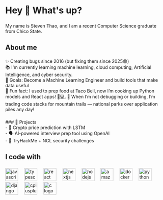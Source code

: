 <h1 align="left">Hey 👋 What's up?</h1>

###

<p align="left">My name is Steven Thao, and I am a recent Computer Science graduate from Chico State.</p>

###

<h2 align="left">About me</h2>

###

<p align="left">✨ Creating bugs since 2016 (but fixing them since 2025😄)<br>📚 I'm currently learning machine learning, cloud computing, Artificial Intelligence, and cyber security.<br>🎯 Goals: Become a Machine Learning Engineer and build tools that make data useful  <br>🎲 Fun fact: I used to prep food at Taco Bell, now I’m cooking up Python models and React apps! 🌮💻. 🥾 When I’m not debugging or building, I’m trading code stacks for mountain trails — national parks over application piles any day!</p>

###

<p align="left">
### 🔧 Projects<br>- 🧠 Crypto price prediction with LSTM<br>- 🗣️ AI-powered interview prep tool using OpenAI<br>- 🔐 TryHackMe + NCL security challenges</p>

###

<h2 align="left">I code with</h2>

###

<div align="left">
  <img src="https://cdn.jsdelivr.net/gh/devicons/devicon/icons/javascript/javascript-original.svg" height="40" alt="javascript logo"  />
  <img width="12" />
  <img src="https://cdn.jsdelivr.net/gh/devicons/devicon/icons/typescript/typescript-original.svg" height="40" alt="typescript logo"  />
  <img width="12" />
  <img src="https://cdn.jsdelivr.net/gh/devicons/devicon/icons/react/react-original.svg" height="40" alt="react logo"  />
  <img width="12" />
  <img src="https://cdn.jsdelivr.net/gh/devicons/devicon/icons/nextjs/nextjs-original.svg" height="40" alt="nextjs logo"  />
  <img width="12" />
  <img src="https://cdn.jsdelivr.net/gh/devicons/devicon/icons/nodejs/nodejs-original.svg" height="40" alt="nodejs logo"  />
  <img width="12" />
  <img src="https://cdn.jsdelivr.net/gh/devicons/devicon/icons/amazonwebservices/amazonwebservices-line-wordmark.svg" height="40" alt="amazonwebservices logo"  />
  <img width="12" />
  <img src="https://cdn.jsdelivr.net/gh/devicons/devicon/icons/docker/docker-original.svg" height="40" alt="docker logo"  />
  <img width="12" />
  <img src="https://cdn.jsdelivr.net/gh/devicons/devicon/icons/python/python-original.svg" height="40" alt="python logo"  />
  <img width="12" />
  <img src="https://cdn.jsdelivr.net/gh/devicons/devicon/icons/django/django-plain.svg" height="40" alt="django logo"  />
  <img width="12" />
  <img src="https://cdn.jsdelivr.net/gh/devicons/devicon/icons/cplusplus/cplusplus-original.svg" height="40" alt="cplusplus logo"  />
  <img width="12" />
  <img src="https://cdn.jsdelivr.net/gh/devicons/devicon/icons/c/c-original.svg" height="40" alt="c logo"  />
</div>

###
